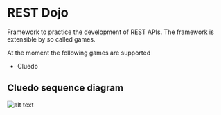 # REST Dojo
Framework to practice the development of REST APIs. The framework is extensible by so called games.

At the moment the following games are supported
  - Cluedo


## Cluedo sequence diagram
![alt text](https://github.com/karandit/rest_dojo/raw/master/SEQ_CLUEDO.png "Cluedo sequence diagram")
